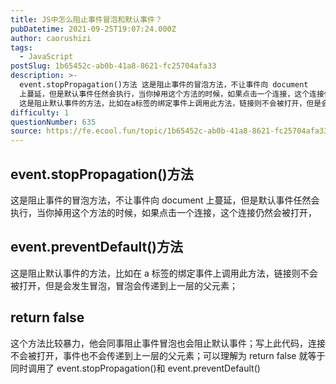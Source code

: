 ```yaml
---
title: JS中怎么阻止事件冒泡和默认事件？
pubDatetime: 2021-09-25T19:07:24.000Z
author: caorushizi
tags:
  - JavaScript
postSlug: 1b65452c-ab0b-41a8-8621-fc25704afa33
description: >-
  event.stopPropagation()方法 这是阻止事件的冒泡方法，不让事件向 document
  上蔓延，但是默认事件任然会执行，当你掉用这个方法的时候，如果点击一个连接，这个连接仍然会被打开， event.preventDefault()方法
  这是阻止默认事件的方法，比如在a标签的绑定事件上调用此方法，链接则不会被打开，但是会发生冒泡，冒泡会传递到上一层的父元素； return fals
difficulty: 1
questionNumber: 635
source: https://fe.ecool.fun/topic/1b65452c-ab0b-41a8-8621-fc25704afa33
---
```


## event.stopPropagation()方法

这是阻止事件的冒泡方法，不让事件向 document 上蔓延，但是默认事件任然会执行，当你掉用这个方法的时候，如果点击一个连接，这个连接仍然会被打开，

## event.preventDefault()方法

这是阻止默认事件的方法，比如在 a 标签的绑定事件上调用此方法，链接则不会被打开，但是会发生冒泡，冒泡会传递到上一层的父元素；

## return false

这个方法比较暴力，他会同事阻止事件冒泡也会阻止默认事件；写上此代码，连接不会被打开，事件也不会传递到上一层的父元素；可以理解为 return false 就等于同时调用了 event.stopPropagation()和 event.preventDefault()
